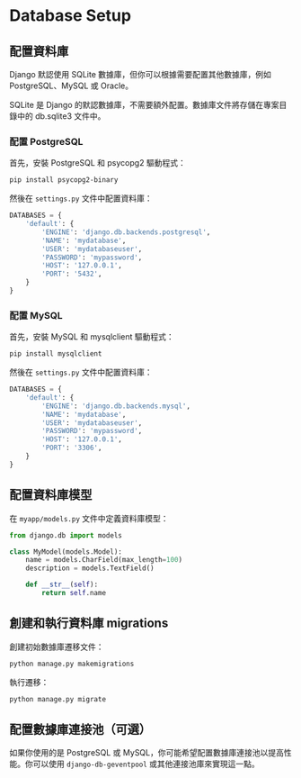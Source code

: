 # Database Setup

## 配置資料庫
Django 默認使用 SQLite 數據庫，但你可以根據需要配置其他數據庫，例如 PostgreSQL、MySQL 或 Oracle。

SQLite 是 Django 的默認數據庫，不需要額外配置。數據庫文件將存儲在專案目錄中的 db.sqlite3 文件中。

### 配置 PostgreSQL

首先，安裝 PostgreSQL 和 psycopg2 驅動程式：
```bash
pip install psycopg2-binary
```

然後在 `settings.py` 文件中配置資料庫：
```python
DATABASES = {
    'default': {
        'ENGINE': 'django.db.backends.postgresql',
        'NAME': 'mydatabase',
        'USER': 'mydatabaseuser',
        'PASSWORD': 'mypassword',
        'HOST': '127.0.0.1',
        'PORT': '5432',
    }
}
```

### 配置 MySQL

首先，安裝 MySQL 和 mysqlclient 驅動程式：
```bash
pip install mysqlclient
```

然後在 `settings.py` 文件中配置資料庫：
```python
DATABASES = {
    'default': {
        'ENGINE': 'django.db.backends.mysql',
        'NAME': 'mydatabase',
        'USER': 'mydatabaseuser',
        'PASSWORD': 'mypassword',
        'HOST': '127.0.0.1',
        'PORT': '3306',
    }
}
```

## 配置資料庫模型

在 `myapp/models.py` 文件中定義資料庫模型：
```python
from django.db import models

class MyModel(models.Model):
    name = models.CharField(max_length=100)
    description = models.TextField()

    def __str__(self):
        return self.name
```

## 創建和執行資料庫 migrations

創建初始數據庫遷移文件：
```bash
python manage.py makemigrations
```

執行遷移：
```bash
python manage.py migrate
```

## 配置數據庫連接池（可選）

如果你使用的是 PostgreSQL 或 MySQL，你可能希望配置數據庫連接池以提高性能。你可以使用 `django-db-geventpool` 或其他連接池庫來實現這一點。

